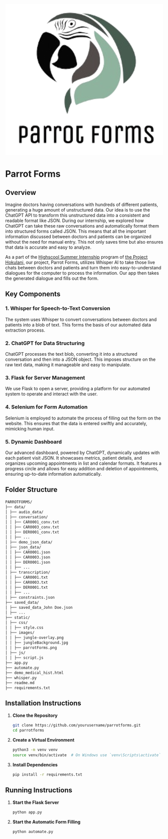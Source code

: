 <p align="center">
  <img src="./static/images/parrotForms.png" alt="Parrot Forms Logo" />
</p>

# Parrot Forms

## Overview

Imagine doctors having conversations with hundreds of different patients, generating a huge amount of unstructured data. Our idea is to use the ChatGPT API to transform this unstructured data into a consistent and readable format like JSON. During our internship, we explored how ChatGPT can take these raw conversations and automatically format them into structured forms called JSON. This means that all the important information discussed between doctors and patients can be organized without the need for manual entry. This not only saves time but also ensures that data is accurate and easy to analyze.

As a part of the <a href="https://cds.coe.hawaii.edu/hokulani/summer-2024-program/">Highscool Summer Internship</a> program of <a href="https://cds.coe.hawaii.edu/hokulani/">the Project Hokulani,</a> our project, Parrot Forms, utilizes Whisper AI to take those live chats between doctors and patients and turn them into easy-to-understand dialogues for the computer to process the information. Our app then takes the generated dialogue and fills out the form.

## Key Components

### 1. Whisper for Speech-to-Text Conversion
The system uses Whisper to convert conversations between doctors and patients into a blob of text. This forms the basis of our automated data extraction process.

### 2. ChatGPT for Data Structuring
ChatGPT processes the text blob, converting it into a structured conversation and then into a JSON object. This imposes structure on the raw text data, making it manageable and easy to manipulate.

### 3. Flask for Server Management
We use Flask to open a server, providing a platform for our automated system to operate and interact with the user.

### 4. Selenium for Form Automation
Selenium is employed to automate the process of filling out the form on the website. This ensures that the data is entered swiftly and accurately, mimicking human input.

### 5. Dynamic Dashboard
Our advanced dashboard, powered by ChatGPT, dynamically updates with each patient visit JSON. It showcases metrics, patient details, and organizes upcoming appointments in list and calendar formats. It features a progress circle and allows for easy addition and deletion of appointments, ensuring up-to-date information automatically.

## Folder Structure
```
PARROTFORMS/
├── data/
│ ├── audio_data/
│ ├── conversation/
│ │ ├── CAR0001_conv.txt
│ │ ├── CAR0003_conv.txt
│ │ ├── DER0001_conv.txt
│ │ ├── ...
│ ├── demo_json_data/
│ ├── json_data/
│ │ ├── CAR0001.json
│ │ ├── CAR0003.json
│ │ ├── DER0001.json
│ │ ├── ...
│ ├── transcription/
│ │ ├── CAR0001.txt
│ │ ├── CAR0003.txt
│ │ ├── DER0001.txt
│ │ ├── ...
│ ├── constraints.json 
├── saved_data/
│ ├── saved_data_John Doe.json
│ ├── ...
├── static/
│ ├── css/
│ │ ├── style.css
│ ├── images/
│ │ ├── jungle-overlay.png
│ │ ├── jungleBackground.jpg
│ │ ├── parrotForms.png
│ ├── js/
│ │ ├── script.js
├── app.py
├── automate.py
├── demo_medical_hist.html
├── whisper.py
├── readme.md
├── requirements.txt
```

## Installation Instructions
1. **Clone the Repository**
   ```sh
   git clone https://github.com/yourusername/parrotforms.git
   cd parrotforms
   ```
2. **Create a Virtual Environment**
   ```sh
   python3 -m venv venv
   source venv/bin/activate  # On Windows use `venv\Scripts\activate`
   ```

3. **Install Dependencies**
   ```sh
   pip install -r requirements.txt
   ```


## Running Instructions
1. **Start the Flask Server**
   ```sh
   python app.py
   ```
2. **Start the Automatic Form Filling**
   ```sh
   python automate.py
   ```